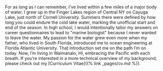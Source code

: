 For as long as I can remember, I've lived within a few miles of a major body of water. I grew up in the Finger Lakes region of Central NY on Cayuga Lake, just north of Cornell University. Summers there were defined by how long you could endure the cold lake water, marking the unofficial start and end of the season. In high school, I would intentionally tailor my answers on career questionnaires to lead to "marine biologist" because I never wanted to leave the water. My passion for the water grew even more when my father, who lived in South Florida, introduced me to ocean engineering at Florida Atlantic University. That introduction set me on the path I’m on today. Now, I’m living in Waimanalo, HI, embracing the Pacific with each breath. If you’re interested in a more technical overview of my background, please check out my [Curriculum Vitae]({% link _pages/cv.md %}).
